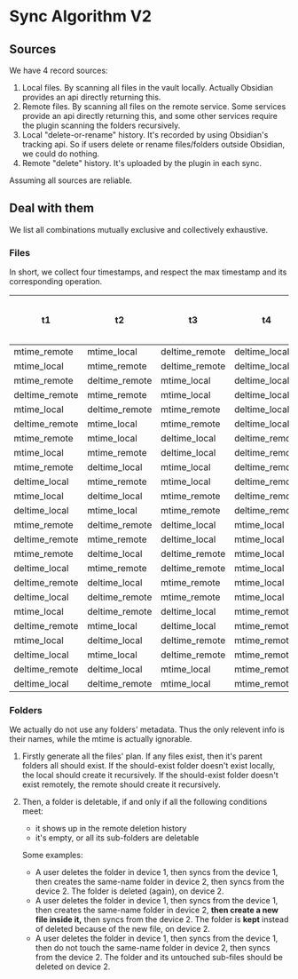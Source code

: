 # Sync Algorithm V2

## Sources

We have 4 record sources:

1. Local files. By scanning all files in the vault locally. Actually Obsidian provides an api directly returning this.
2. Remote files. By scanning all files on the remote service. Some services provide an api directly returning this, and some other services require the plugin scanning the folders recursively.
3. Local "delete-or-rename" history. It's recorded by using Obsidian's tracking api. So if users delete or rename files/folders outside Obsidian, we could do nothing.
4. Remote "delete" history. It's uploaded by the plugin in each sync.

Assuming all sources are reliable.

## Deal with them

We list all combinations mutually exclusive and collectively exhaustive.

### Files

In short, we collect four timestamps, and respect the max timestamp and its corresponding operation.

| t1             | t2             | t3             | t4             | local file to do | remote file to do | local del history to do | remote del history to do | equal to sync v2 branch |
| -------------- | -------------- | -------------- | -------------- | ---------------- | ----------------- | ----------------------- | ------------------------ | ----------------------- |
| mtime_remote   | mtime_local    | deltime_remote | deltime_local  | del_if_exists    | del_if_exists     | clean                   | upload_local_del_history |                         |
| mtime_local    | mtime_remote   | deltime_remote | deltime_local  | del_if_exists    | del_if_exists     | clean                   | upload_local_del_history |                         |
| mtime_remote   | deltime_remote | mtime_local    | deltime_local  | del_if_exists    | del_if_exists     | clean                   | upload_local_del_history |                         |
| deltime_remote | mtime_remote   | mtime_local    | deltime_local  | del_if_exists    | del_if_exists     | clean                   | upload_local_del_history |                         |
| mtime_local    | deltime_remote | mtime_remote   | deltime_local  | del_if_exists    | del_if_exists     | clean                   | upload_local_del_history |                         |
| deltime_remote | mtime_local    | mtime_remote   | deltime_local  | del_if_exists    | del_if_exists     | clean                   | upload_local_del_history | 8                       |
| mtime_remote   | mtime_local    | deltime_local  | deltime_remote | del_if_exists    | del_if_exists     | clean                   | keep                     |                         |
| mtime_local    | mtime_remote   | deltime_local  | deltime_remote | del_if_exists    | del_if_exists     | clean                   | keep                     |                         |
| mtime_remote   | deltime_local  | mtime_local    | deltime_remote | del_if_exists    | del_if_exists     | clean                   | keep                     |                         |
| deltime_local  | mtime_remote   | mtime_local    | deltime_remote | del_if_exists    | del_if_exists     | clean                   | keep                     |                         |
| mtime_local    | deltime_local  | mtime_remote   | deltime_remote | del_if_exists    | del_if_exists     | clean                   | keep                     |                         |
| deltime_local  | mtime_local    | mtime_remote   | deltime_remote | del_if_exists    | del_if_exists     | clean                   | keep                     |                         |
| mtime_remote   | deltime_remote | deltime_local  | mtime_local    | skip             | upload_local      | clean                   | clean                    |                         |
| deltime_remote | mtime_remote   | deltime_local  | mtime_local    | skip             | upload_local      | clean                   | clean                    | 10                      |
| mtime_remote   | deltime_local  | deltime_remote | mtime_local    | skip             | upload_local      | clean                   | clean                    |                         |
| deltime_local  | mtime_remote   | deltime_remote | mtime_local    | skip             | upload_local      | clean                   | clean                    |                         |
| deltime_remote | deltime_local  | mtime_remote   | mtime_local    | skip             | upload_local      | clean                   | clean                    | 2;3;4;5;6               |
| deltime_local  | deltime_remote | mtime_remote   | mtime_local    | skip             | upload_local      | clean                   | clean                    |                         |
| mtime_local    | deltime_remote | deltime_local  | mtime_remote   | download_remote  | skip              | clean                   | clean                    |                         |
| deltime_remote | mtime_local    | deltime_local  | mtime_remote   | download_remote  | skip              | clean                   | clean                    | 7;9                     |
| mtime_local    | deltime_local  | deltime_remote | mtime_remote   | download_remote  | skip              | clean                   | clean                    |                         |
| deltime_local  | mtime_local    | deltime_remote | mtime_remote   | download_remote  | skip              | clean                   | clean                    |                         |
| deltime_remote | deltime_local  | mtime_local    | mtime_remote   | download_remote  | skip              | clean                   | clean                    | 1;9                     |
| deltime_local  | deltime_remote | mtime_local    | mtime_remote   | download_remote  | skip              | clean                   | clean                    |                         |

### Folders

We actually do not use any folders' metadata. Thus the only relevent info is their names, while the mtime is actually ignorable.

1. Firstly generate all the files' plan. If any files exist, then it's parent folders all should exist. If the should-exist folder doesn't exist locally, the local should create it recursively. If the should-exist folder doesn't exist remotely, the remote should create it recursively.
2. Then, a folder is deletable, if and only if all the following conditions meet:

   - it shows up in the remote deletion history
   - it's empty, or all its sub-folders are deletable

   Some examples:

   - A user deletes the folder in device 1, then syncs from the device 1, then creates the same-name folder in device 2, then syncs from the device 2. The folder is deleted (again), on device 2.
   - A user deletes the folder in device 1, then syncs from the device 1, then creates the same-name folder in device 2, **then create a new file inside it,** then syncs from the device 2. The folder is **kept** instead of deleted because of the new file, on device 2.
   - A user deletes the folder in device 1, then syncs from the device 1, then do not touch the same-name folder in device 2, then syncs from the device 2. The folder and its untouched sub-files should be deleted on device 2.
